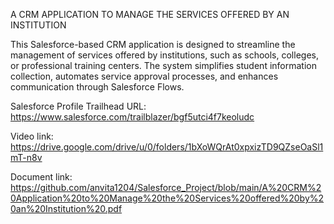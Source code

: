 A CRM APPLICATION TO MANAGE THE SERVICES OFFERED BY AN INSTITUTION 

This Salesforce-based CRM application is designed to streamline the management of services offered by institutions, such as schools, colleges, or professional training centers. The system simplifies student information collection, automates service approval processes, and enhances communication through Salesforce Flows.

Salesforce Profile Trailhead URL: https://www.salesforce.com/trailblazer/bgf5utci4f7keoludc

Video link: https://drive.google.com/drive/u/0/folders/1bXoWQrAt0xpxizTD9QZseOaSl1mT-n8v

Document link: https://github.com/anvita1204/Salesforce_Project/blob/main/A%20CRM%20Application%20to%20Manage%20the%20Services%20offered%20by%20an%20Institution%20.pdf
